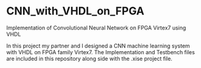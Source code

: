 # CNN_with_VHDL_on_FPGA
Implementation of Convolutional Neural Network on FPGA Virtex7 using VHDL

In this project my partner and I designed a CNN machine learning system
with VHDL on FPGA family Virtex7.
The Implementation and Testbench files are included in this repository
along side with the .xise project file.